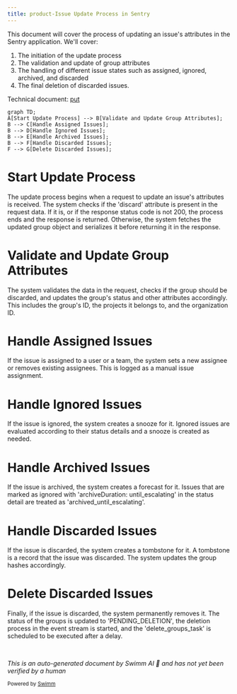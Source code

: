 ```yaml
---
title: product-Issue Update Process in Sentry
---
```

This document will cover the process of updating an issue's attributes in the Sentry application. We'll cover:

1. The initiation of the update process
2. The validation and update of group attributes
3. The handling of different issue states such as assigned, ignored, archived, and discarded
4. The final deletion of discarded issues.

Technical document: <SwmLink doc-title="put">[put](/.swm/understanding-the-put-function.nzrdsua9.sw.md)</SwmLink>

```mermaid
graph TD;
A[Start Update Process] --> B[Validate and Update Group Attributes];
B --> C[Handle Assigned Issues];
B --> D[Handle Ignored Issues];
B --> E[Handle Archived Issues];
B --> F[Handle Discarded Issues];
F --> G[Delete Discarded Issues];
```

# Start Update Process

The update process begins when a request to update an issue's attributes is received. The system checks if the 'discard' attribute is present in the request data. If it is, or if the response status code is not 200, the process ends and the response is returned. Otherwise, the system fetches the updated group object and serializes it before returning it in the response.

# Validate and Update Group Attributes

The system validates the data in the request, checks if the group should be discarded, and updates the group's status and other attributes accordingly. This includes the group's ID, the projects it belongs to, and the organization ID.

# Handle Assigned Issues

If the issue is assigned to a user or a team, the system sets a new assignee or removes existing assignees. This is logged as a manual issue assignment.

# Handle Ignored Issues

If the issue is ignored, the system creates a snooze for it. Ignored issues are evaluated according to their status details and a snooze is created as needed.

# Handle Archived Issues

If the issue is archived, the system creates a forecast for it. Issues that are marked as ignored with 'archiveDuration: until_escalating' in the status detail are treated as 'archived_until_escalating'.

# Handle Discarded Issues

If the issue is discarded, the system creates a tombstone for it. A tombstone is a record that the issue was discarded. The system updates the group hashes accordingly.

# Delete Discarded Issues

Finally, if the issue is discarded, the system permanently removes it. The status of the groups is updated to 'PENDING_DELETION', the deletion process in the event stream is started, and the 'delete_groups_task' is scheduled to be executed after a delay.

&nbsp;

*This is an auto-generated document by Swimm AI 🌊 and has not yet been verified by a human*

<SwmMeta version="3.0.0" repo-id="Z2l0aHViJTNBJTNBc2VudHJ5LWRlbW8lM0ElM0FTd2ltbS1EZW1v" repo-name="sentry-demo" doc-type="product-flows"><sup>Powered by [Swimm](/)</sup></SwmMeta>
